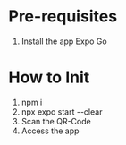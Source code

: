 # Pre-requisites
1) Install the app Expo Go

# How to Init


1) npm i
2) npx expo start --clear
3) Scan the QR-Code
4) Access the app